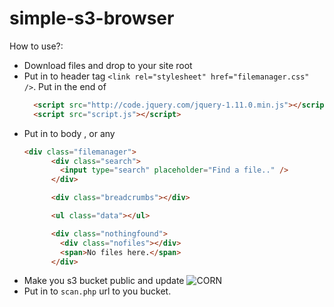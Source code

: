 # simple-s3-browser

How to use?:
* Download files and drop to your site root
* Put in to header tag `<link rel="stylesheet" href="filemanager.css" />`.  Put in the end of <body>
  ```html
    <script src="http://code.jquery.com/jquery-1.11.0.min.js"></script>
    <script src="script.js"></script>
  ```
* Put in to body , or any <div>
  ```html
  <div class="filemanager">
        <div class="search">
          <input type="search" placeholder="Find a file.." />
        </div>

        <div class="breadcrumbs"></div>

        <ul class="data"></ul>

        <div class="nothingfound">
          <div class="nofiles"></div>
          <span>No files here.</span>
        </div>
    ```
* Make you s3 bucket public and update ![CORN](https://aws.amazon.com/premiumsupport/knowledge-center/read-access-objects-s3-bucket/)
* Put in to `scan.php` url to you bucket.
